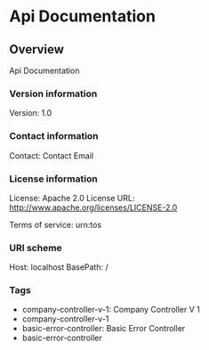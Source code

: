 # Api Documentation

## Overview
Api Documentation

### Version information
Version: 1.0

### Contact information
Contact: Contact Email

### License information
License: Apache 2.0
License URL: http://www.apache.org/licenses/LICENSE-2.0

Terms of service: urn:tos

### URI scheme
Host: localhost
BasePath: /

### Tags

* company-controller-v-1: Company Controller V 1
* company-controller-v-1
* basic-error-controller: Basic Error Controller
* basic-error-controller


